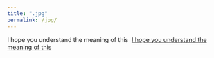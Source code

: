 ```yaml
---
title: ".jpg"
permalink: /jpg/
---
```

I hope you understand the meaning of this
<img src="{{ site.url }}{{ site.baseurl }}/assets/images/theimage/theimage.jpg" alt="" class="full">
[I hope you understand the meaning of this](/assets/images/theimage/theimage.jpg)